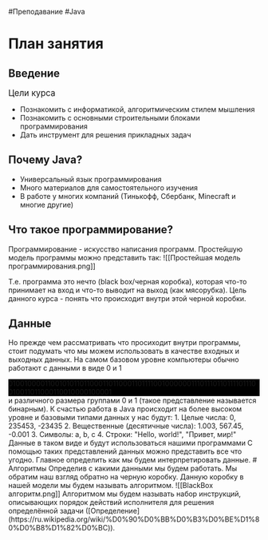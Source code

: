 #Преподавание #Java
# План занятия
## Введение
<span style="font-size: 1.2em;">Цели курса</span>
- Познакомить с информатикой, алгоритмическим стилем мышления
- Познакомить с основными строительными блоками программирования
- Дать инструмент для решения прикладных задач
## Почему Java?
- Универсальный язык программирования
- Много материалов для самостоятельного изучения
- В работе у многих компаний (Тинькофф, Сбербанк, Minecraft и многие другие)
## Что такое программирование?
Программирование - искусство написания программ.
Простейшую модель программы можно представить так:
![[Простейшая модель программирования.png]]

Т.е. программа это нечто (black box/черная коробка), которая что-то принимает на вход и что-то выводит на выход (как мясорубка).
Цель данного курса - понять что происходит внутри этой черной коробки.
## Данные
Но прежде чем рассматривать что просиходит внутри программы, стоит подумать что мы можем использовать в качестве входных и выходных данных.
На самом базовом уровне компьютеры обычно работают с данными в виде 0 и 1
<div style="background-color: black; overflow-wrap: break-word;">
010010000110010101101100011011000110111100100000011101110110111101110010011011000110010000100001
</div>
и различного размера группами 0 и 1 (такое представление называется бинарным).
К счастью работа в Java происходит на более высоком уровне и базовыми типами данных у нас будут:
1. Целые числа: 0, 235453, -23435
2. Вещественные (десятичные числа): 1.003, 567.45, -0.001
3. Символы: a, b, c
4. Строки: "Hello, world!", "Привет, мир!"
Данные в таком виде и будут использоваться нашими программами
С помощью таких представлений данных можно представить все что угодно. Главное определить как мы будем интерпретировать данные.
# Алгоритмы
Определив с какими данными мы будем работать. Мы обратим наш взгляд обратно на черную коробку. 
Данную коробку в нашей модели мы будем называть алгоритмом.
![[BlackBox алгоритм.png]]
Алгоритмом мы будем называть набор инструкций, описывающих порядок действий исполнителя для решения определённой задачи ([Определение](https://ru.wikipedia.org/wiki/%D0%90%D0%BB%D0%B3%D0%BE%D1%80%D0%B8%D1%82%D0%BC)).

